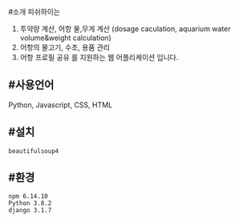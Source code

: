 #소개
피쉬하이는
1. 투약량 계산, 어항 물,무게 계산 (dosage caculation, aquarium water volume&weight calculation)
2. 어항의 물고기, 수초, 용품 관리 
3. 어항 프로필 공유
를 지원하는 웹 어플리케이션 입니다.

#사용언어
---
Python, Javascript, CSS, HTML

#설치
---
```
beautifulsoup4
```

#환경
---
```
npm 6.14.10
Python 3.8.2
django 3.1.7
```